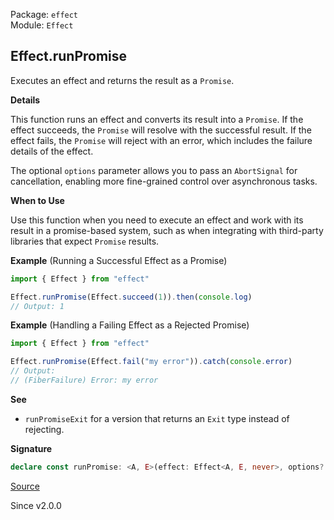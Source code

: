 Package: `effect`<br />
Module: `Effect`<br />

## Effect.runPromise

Executes an effect and returns the result as a `Promise`.

**Details**

This function runs an effect and converts its result into a `Promise`. If the
effect succeeds, the `Promise` will resolve with the successful result. If
the effect fails, the `Promise` will reject with an error, which includes the
failure details of the effect.

The optional `options` parameter allows you to pass an `AbortSignal` for
cancellation, enabling more fine-grained control over asynchronous tasks.

**When to Use**

Use this function when you need to execute an effect and work with its result
in a promise-based system, such as when integrating with third-party
libraries that expect `Promise` results.

**Example** (Running a Successful Effect as a Promise)

```ts
import { Effect } from "effect"

Effect.runPromise(Effect.succeed(1)).then(console.log)
// Output: 1
```

**Example** (Handling a Failing Effect as a Rejected Promise)

```ts
import { Effect } from "effect"

Effect.runPromise(Effect.fail("my error")).catch(console.error)
// Output:
// (FiberFailure) Error: my error
```

**See**

- `runPromiseExit` for a version that returns an `Exit` type instead
of rejecting.

**Signature**

```ts
declare const runPromise: <A, E>(effect: Effect<A, E, never>, options?: { readonly signal?: AbortSignal; } | undefined) => Promise<A>
```

[Source](https://github.com/Effect-TS/effect/tree/main/packages/effect/src/Effect.ts#L12063)

Since v2.0.0